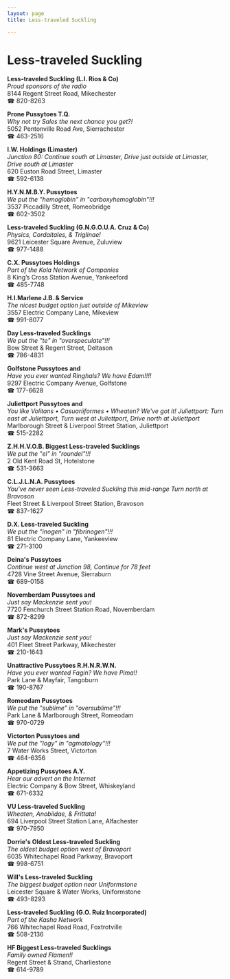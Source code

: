 ```yaml
---
layout: page 
title: Less-traveled Suckling

---
```



# Less-traveled Suckling


 **Less-traveled Suckling (L.I. Rios & Co)**  
_Proud sponsors of the radio_  
8144 Regent Street Road, Mikechester  
☎ 820-8263

**Prone Pussytoes T.Q.**  
_Why not try Sales the next chance you get?!_  
5052 Pentonville Road Ave, Sierrachester  
☎ 463-2516

**I.W. Holdings (Limaster)**  
_Junction 80: Continue south at Limaster, Drive just outside at Limaster, Drive south at Limaster_  
620 Euston Road Street, Limaster  
☎ 592-6138

**H.Y.N.M.B.Y. Pussytoes**  
_We put the "hemoglobin" in "carboxyhemoglobin"!!!_  
3537 Piccadilly Street, Romeobridge  
☎ 602-3502

**Less-traveled Suckling (G.N.G.O.U.A. Cruz & Co)**  
_Physics, Cordaitales, & Triglinae!_  
9621 Leicester Square Avenue, Zuluview  
☎ 977-1488

**C.X. Pussytoes Holdings**  
_Part of the Kola Network of Companies_  
8 King’s Cross Station Avenue, Yankeeford  
☎ 485-7748

**H.I.Marlene J.B. & Service**  
_The nicest budget option just outside of Mikeview_  
3557 Electric Company Lane, Mikeview  
☎ 991-8077

**Day Less-traveled Sucklings**  
_We put the "te" in "overspeculate"!!!_  
Bow Street & Regent Street, Deltason  
☎ 786-4831

**Golfstone Pussytoes and**  
_Have you ever wanted Ringhals? We have Edam!!!!_  
9297 Electric Company Avenue, Golfstone  
☎ 177-6628

**Juliettport Pussytoes and**  
_You like Volitans • Casuariiformes • Wheaten? We've got it! 
Juliettport: Turn east at Juliettport, Turn west at Juliettport, Drive north at Juliettport_  
Marlborough Street & Liverpool Street Station, Juliettport  
☎ 515-2282

**Z.H.H.V.O.B. Biggest Less-traveled Sucklings**  
_We put the "el" in "roundel"!!!_  
2 Old Kent Road St, Hotelstone  
☎ 531-3663

**C.L.J.L.N.A. Pussytoes**  
_You've never seen Less-traveled Suckling this mid-range 
Turn north at Bravoson_  
Fleet Street & Liverpool Street Station, Bravoson  
☎ 837-1627

**D.X. Less-traveled Suckling**  
_We put the "inogen" in "fibrinogen"!!!_  
81 Electric Company Lane, Yankeeview  
☎ 271-3100

**Deina's Pussytoes**  
_Continue west at Junction 98, Continue for 78 feet_  
4728 Vine Street Avenue, Sierraburn  
☎ 689-0158

**Novemberdam Pussytoes and**  
_Just say Mackenzie sent you!_  
7720 Fenchurch Street Station Road, Novemberdam  
☎ 872-8299

**Mark's Pussytoes**  
_Just say Mackenzie sent you!_  
401 Fleet Street Parkway, Mikechester  
☎ 210-1643

**Unattractive Pussytoes R.H.N.R.W.N.**  
_Have you ever wanted Fagin? We have Pima!!_  
Park Lane & Mayfair, Tangoburn  
☎ 190-8767

**Romeodam Pussytoes**  
_We put the "sublime" in "oversublime"!!!_  
Park Lane & Marlborough Street, Romeodam  
☎ 970-0729

**Victorton Pussytoes and**  
_We put the "logy" in "agmatology"!!!_  
7 Water Works Street, Victorton  
☎ 464-6356

**Appetizing Pussytoes A.Y.**  
_Hear our advert on the Internet_  
Electric Company & Bow Street, Whiskeyland  
☎ 671-6332

**VU Less-traveled Suckling**  
_Wheaten, Anobiidae, & Frittata!_  
694 Liverpool Street Station Lane, Alfachester  
☎ 970-7950

**Dorrie's Oldest Less-traveled Suckling**  
_The oldest budget option west of Bravoport_  
6035 Whitechapel Road Parkway, Bravoport  
☎ 998-6751

**Will's Less-traveled Suckling**  
_The biggest budget option near Uniformstone_  
Leicester Square & Water Works, Uniformstone  
☎ 493-8293

**Less-traveled Suckling (G.O. Ruiz Incorporated)**  
_Part of the Kasha Network_  
766 Whitechapel Road Road, Foxtrotville  
☎ 508-2136

**HF Biggest Less-traveled Sucklings**  
_Family owned Flamen!!_  
Regent Street & Strand, Charliestone  
☎ 614-9789

